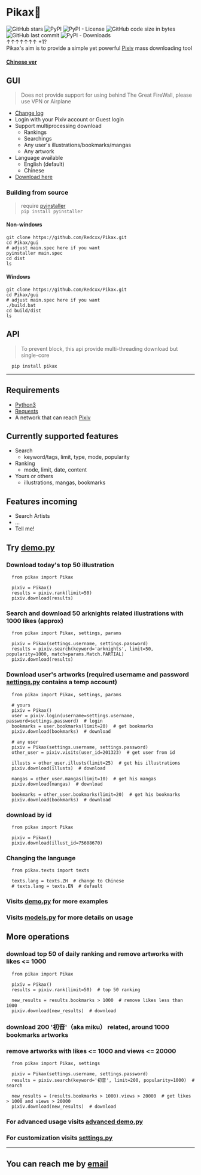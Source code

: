 # Pikax:unicorn:
![GitHub stars](https://img.shields.io/github/stars/Redcxx/pikax?color=000&style=flat-square) ![PyPI](https://img.shields.io/pypi/v/pikax?color=000&style=flat-square) ![PyPI - License](https://img.shields.io/pypi/l/pikax?color=000&style=flat-square) ![GitHub code size in bytes](https://img.shields.io/github/languages/code-size/Redcxx/pikax?color=000&style=flat-square) ![GitHub last commit](https://img.shields.io/github/last-commit/Redcxx/pikax?color=000&style=flat-square) ![PyPI - Downloads](https://img.shields.io/pypi/dm/pikax?color=000&style=flat-square)<br>
&#8593;&#8593;&#8593;&#8593;&#8593;&#8593;&#8593; +1?<br>
Pikax's aim is to provide a simple yet powerful [Pixiv](https://www.pixiv.net/) mass downloading tool
#### [Chinese ver](https://github.com/Redcxx/Pixiv-Crawler/blob/master/README.md)
## GUI
> Does not provide support for using behind The Great FireWall, please use VPN or Airplane 
- [Change log](https://github.com/Redcxx/Pikax/blob/master/gui/dist/change_log.txt)
- Login with your Pixiv account or Guest login
- Support multiprocessing download
  - Rankings
  - Searchings
  - Any user's illustrations/bookmarks/mangas
  - Any artwork
- Language available
  - English (default)
  - Chinese
- [Download here](https://github.com/Redcxx/Pikax/blob/master/gui/dist/latest)
### Building from source
> require [pyinstaller](https://www.pyinstaller.org) <br>
> `pip install pyinstaller`
#### Non-windows
````
git clone https://github.com/Redcxx/Pikax.git
cd Pikax/gui
# adjust main.spec here if you want
pyinstaller main.spec
cd dist
ls
````
#### Windows
````
git clone https://github.com/Redcxx/Pikax.git
cd Pikax/gui
# adjust main.spec here if you want
./build.bat
cd build/dist
ls
````
## API
> To prevent block, this api provide multi-threading download but single-core
````
  pip install pikax
````
---
## Requirements
- [Python3](https://www.python.org/downloads/)
- [Requests](https://2.python-requests.org/en/master/)
- A network that can reach [Pixiv](https://www.pixiv.net/)
## Currently supported features
- Search
  - keyword/tags, limit, type, mode, popularity
- Ranking
  - mode, limit, date, content
- Yours or others
  - illustrations, mangas, bookmarks


## Features incoming
- Search Artists
- ...
- Tell me!
## Try [demo.py](https://github.com/Redcxx/Pixiv-Crawler/blob/master/demo.py)
### Download today's top 50 illustration
```
  from pikax import Pikax

  pixiv = Pikax()
  results = pixiv.rank(limit=50)
  pixiv.download(results)
```
### Search and download 50 arknights related illustrations with 1000 likes (approx)
```
  from pikax import Pikax, settings, params

  pixiv = Pikax(settings.username, settings.password)
  results = pixiv.search(keyword='arknights', limit=50, popularity=1000, match=params.Match.PARTIAL)
  pixiv.download(results)
```
### Download user's artworks (required username and password [settings.py](https://github.com/Redcxx/Pixiv-Crawler/blob/master/pikax/settings.py) contains a temp account)
```
  from pikax import Pikax, settings, params

  # yours
  pixiv = Pikax()
  user = pixiv.login(username=settings.username, password=settings.password)  # login
  bookmarks = user.bookmarks(limit=20)  # get bookmarks
  pixiv.download(bookmarks)  # download

  # any user
  pixiv = Pikax(settings.username, settings.password)
  other_user = pixiv.visits(user_id=201323)  # get user from id

  illusts = other_user.illusts(limit=25)  # get his illustrations
  pixiv.download(illusts)  # download

  mangas = other_user.mangas(limit=10)  # get his mangas
  pixiv.download(mangas)  # download

  bookmarks = other_user.bookmarks(limit=20)  # get his bookmarks
  pixiv.download(bookmarks)  # download
```
### download by id
````
  from pikax import Pikax

  pixiv = Pikax()
  pixiv.download(illust_id=75608670)
````
### Changing the language
````
  from pikax.texts import texts

  texts.lang = texts.ZH  # change to Chinese
  # texts.lang = texts.EN  # default
````
### Visits [demo.py](https://github.com/Redcxx/Pixiv-Crawler/blob/master/demo.py) for more examples
### Visits [models.py](https://github.com/Redcxx/Pikax/blob/master/pikax/models.py) for more details on usage

## More operations
### download top 50 of daily ranking and remove artworks with likes <= 1000
````
  from pikax import Pikax

  pixiv = Pikax()
  results = pixiv.rank(limit=50)  # top 50 ranking

  new_results = results.bookmarks > 1000  # remove likes less than 1000
  pixiv.download(new_results)  # download
````

### download 200 '初音'（aka miku） related, around 1000 bookmarks artworks
### remove artworks with likes <= 1000 and views <= 20000
````
  from pikax import Pikax, settings

  pixiv = Pikax(settings.username, settings.password)
  results = pixiv.search(keyword='初音', limit=200, popularity=1000)  # search

  new_results = (results.bookmarks > 1000).views > 20000  # get likes > 1000 and views > 20000
  pixiv.download(new_results)  # download
````
### For advanced usage visits [advanced demo.py](https://github.com/Redcxx/Pikax/blob/master/advanced%20demo.py)
### For customization visits [settings.py](https://github.com/Redcxx/Pixiv-Crawler/blob/master/pikax/settings.py)
---
 ## You can reach me by [email](mailto:weilue.luo@student.manchester.ac.uk)

